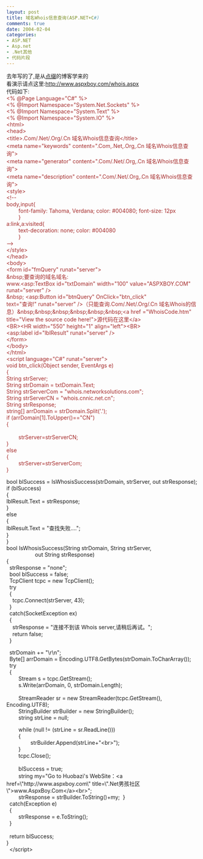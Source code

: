 ```yaml
---
layout: post
title: 域名Whois信息查询(ASP.NET+C#)
comments: true
date: 2004-02-04
categories:
- ASP.NET
- Asp.net
- .Net其他
- 代码片段
---
```


<p>去年写的了,是从<a href="http://http://blog.joycode.com/aspdian/posts/4466.aspx">点缀</a>的博客学来的<br />看演示请点这里:<a href="http://www.aspxboy.com/whois.aspx">http://www.aspxboy.com/whois.aspx</a><br />代码如下:<br /><span style="color: #a52a2a;">&lt;% @Page Language="C#" %&gt;<br />&lt;% @Import Namespace="System.Net.Sockets" %&gt;<br />&lt;% @Import Namespace="System.Text" %&gt;<br />&lt;% @Import Namespace="System.IO" %&gt;<br />&lt;html&gt;<br />&lt;head&gt;<br />&lt;title&gt;.Com/.Net/.Org/.Cn 域名Whois信息查询&lt;/title&gt;<br />&lt;meta name="keywords" content=".Com,.Net,.Org,.Cn 域名Whois信息查询"&gt;<br />&lt;meta name="generator" content=".Com/.Net/.Org,.Cn 域名Whois信息查询"&gt;<br />&lt;meta name="description" content=".Com/.Net/.Org,.Cn 域名Whois信息查询"&gt;<br />&lt;style&gt;<br />&lt;!--<br />body,input{<br />        font-family: Tahoma, Verdana; color: #004080; font-size: 12px        <br />        }<br />a:link,a:visited{<br />        text-decoration: none; color: #004080<br />        }<br />--&gt;<br />&lt;/style&gt;<br />&lt;/head&gt;<br />&lt;body&gt;<br />&lt;form id="fmQuery" runat="server"&gt;<br />&amp;nbsp;要查询的域名域名:<br />www.&lt;asp:TextBox id="txtDomain" width="100" value="ASPXBOY.COM" runat="server" /&gt;<br />&amp;nbsp; &lt;asp:Button id="btnQuery" OnClick="btn_click"<br />text="查询!" runat="server" /&gt;（只能查询.Com/.Net/.Org/.Cn 域名Whois的信息）&amp;nbsp;&amp;nbsp;&amp;nbsp;&amp;nbsp;&amp;nbsp;&amp;nbsp;&lt;a href ="WhoisCode.htm" title="View the source code here!"&gt;源代码在这里&lt;/a&gt;<br />&lt;BR&gt;&lt;HR width="550" height="1" align="left"&gt;&lt;BR&gt;<br />&lt;asp:label id="lblResult" runat="server" /&gt;<br />&lt;/form&gt;<br />&lt;/body&gt;<br />&lt;/html&gt;<br />&lt;script language="C#" runat="server"&gt;<br />void btn_click(Object sender, EventArgs e)<br />{<br />String strServer;<br />String strDomain = txtDomain.Text;<br />String strServerCom = "whois.networksolutions.com";<br />String strServerCN = "whois.cnnic.net.cn";<br />String strResponse;<br />string[] arrDomain = strDomain.Split('.');<br />if (arrDomain[1].ToUpper()=="CN")<br />{<br />       <br />        strServer=strServerCN;<br />}<br />else<br />{<br />        strServer=strServerCom;<br />}</span></p>
<p>bool blSuccess = IsWhosisSuccess(strDomain, strServer, out strResponse);<br />if (blSuccess)<br />{<br />lblResult.Text = strResponse;<br />}<br />else<br />{<br />lblResult.Text = "查找失败....";<br />}<br />}<br />bool IsWhosisSuccess(String strDomain, String strServer,<br />                   out String strResponse)<br />{<br />  strResponse = "none";<br />  bool blSuccess = false;<br />  TcpClient tcpc = new TcpClient();<br />  try<br />  {<br />    tcpc.Connect(strServer, 43);<br />  }<br />  catch(SocketException ex)<br />  {<br />    strResponse = "连接不到该 Whois server,请稍后再试。";<br />    return false;<br />  }</p>
<p>  strDomain += "\r\n";<br />  Byte[] arrDomain = Encoding.UTF8.GetBytes(strDomain.ToCharArray());<br />  try<br />  {<br />        Stream s = tcpc.GetStream();<br />        s.Write(arrDomain, 0, strDomain.Length);<br />       <br />        StreamReader sr = new StreamReader(tcpc.GetStream(), Encoding.UTF8);<br />        StringBuilder strBuilder = new StringBuilder();<br />        string strLine = null;</p>
<p>        while (null != (strLine = sr.ReadLine()))<br />        {<br />                strBuilder.Append(strLine+"&lt;br&gt;");<br />        }<br />        tcpc.Close();<br />               <br />        blSuccess = true;<br />        string my="Go to Huobazi's WebSite：&lt;a href=\"http://www.aspxboy.com\" title=\".Net男孩社区\"&gt;www.AspxBoy.Com&lt;/a&gt;&lt;br&gt;";<br />        strResponse = strBuilder.ToString()+my;  }<br />  catch(Exception e)<br />  {<br />        strResponse = e.ToString();<br />  }<br />  <br />  return blSuccess;<br />}<br />  &lt;/script&gt;</p>				
